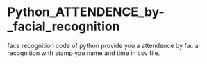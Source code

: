 # Python_ATTENDENCE_by-_facial_recognition
face recognition code of python provide you a attendence by facial recognition with stamp you name and time in csv file.

